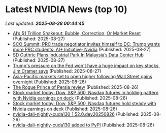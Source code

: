 # Latest NVIDIA News (top 10)
_Last updated: **2025-08-28 00:44:45**_

- [AI’s $1 Trillion Shakeout: Bubble, Correction, Or Market Reset](https://www.forbes.com/sites/markminevich/2025/08/26/ais-1-trillion-shakeout-bubble-correction-or-market-reset/) (Published: 2025-08-27)
- [SCO Summit; PRC trade negotiator invites himself to DC; Trump wants more PRC students; AI+ Initiative; Nvidia](https://sinocism.com/p/sco-summit-prc-trade-negotiator-invites) (Published: 2025-08-27)
- [SD Guthrie Plans Industrial Park In Malaysia’s Data Center Hub](https://financialpost.com/pmn/business-pmn/sd-guthrie-plans-industrial-park-in-malaysias-data-center-hub) (Published: 2025-08-27)
- [Trump's pressure on the Fed won't have a huge impact on key stocks, Jim Cramer says](https://www.cnbc.com/2025/08/26/trumps-pressure-on-the-fed-wont-impact-key-stocks-jim-cramer-says.html) (Published: 2025-08-27)
- [Asia-Pacific markets set to open higher following Wall Street gains overnight](https://www.cnbc.com/2025/08/27/asia-pacific-markets-live-india-tariffs-nifty-50-nikkei-225.html) (Published: 2025-08-26)
- [The Rogue Prince of Persia review](https://www.pcgamer.com/games/roguelike/the-rogue-prince-of-persia-review/) (Published: 2025-08-26)
- [Stock market today: Dow, S&P 500, Nasdaq futures in holding pattern with Nvidia earnings on deck](https://finance.yahoo.com/news/live/stock-market-today-dow-sp-500-nasdaq-futures-in-holding-pattern-with-nvidia-earnings-on-deck-233419974.html) (Published: 2025-08-26)
- [Stock market today: Dow, S&P 500, Nasdaq futures hold steady with Nvidia earnings on deck](https://finance.yahoo.com/news/live/stock-market-today-dow-sp-500-nasdaq-futures-hold-steady-with-nvidia-earnings-on-deck-233419515.html) (Published: 2025-08-26)
- [nvidia-dali-nightly-cuda130 1.52.0.dev20250826](https://pypi.org/project/nvidia-dali-nightly-cuda130/1.52.0.dev20250826/) (Published: 2025-08-26)
- [nvidia-dali-nightly-cuda130 added to PyPI](https://pypi.org/project/nvidia-dali-nightly-cuda130/) (Published: 2025-08-26)
